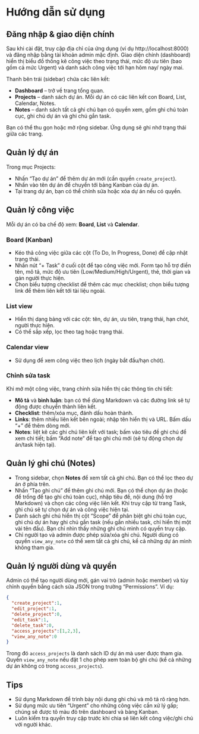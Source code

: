 # Hướng dẫn sử dụng

## Đăng nhập & giao diện chính

Sau khi cài đặt, truy cập địa chỉ của ứng dụng (ví dụ http://localhost:8000) và đăng nhập bằng tài khoản admin mặc định. Giao diện chính (dashboard) hiển thị biểu đồ thống kê công việc theo trạng thái, mức độ ưu tiên (bao gồm cả mức Urgent) và danh sách công việc tới hạn hôm nay/ ngày mai.

Thanh bên trái (sidebar) chứa các liên kết:

* **Dashboard** – trở về trang tổng quan.
* **Projects** – danh sách dự án. Mỗi dự án có các liên kết con Board, List, Calendar, Notes.
* **Notes** – danh sách tất cả ghi chú bạn có quyền xem, gồm ghi chú toàn cục, ghi chú dự án và ghi chú gắn task.

Bạn có thể thu gọn hoặc mở rộng sidebar. Ứng dụng sẽ ghi nhớ trạng thái giữa các trang.

## Quản lý dự án

Trong mục Projects:

* Nhấn “Tạo dự án” để thêm dự án mới (cần quyền `create_project`).
* Nhấn vào tên dự án để chuyển tới bảng Kanban của dự án.
* Tại trang dự án, bạn có thể chỉnh sửa hoặc xóa dự án nếu có quyền.

## Quản lý công việc

Mỗi dự án có ba chế độ xem: **Board**, **List** và **Calendar**.

### Board (Kanban)

* Kéo thả công việc giữa các cột (To Do, In Progress, Done) để cập nhật trạng thái.
* Nhấn nút “+ Task” ở cuối cột để tạo công việc mới. Form tạo hỗ trợ điền tên, mô tả, mức độ ưu tiên (Low/Medium/High/Urgent), thẻ, thời gian và gán người thực hiện.
* Chọn biểu tượng checklist để thêm các mục checklist; chọn biểu tượng link để thêm liên kết tới tài liệu ngoài.

### List view

* Hiển thị dạng bảng với các cột: tên, dự án, ưu tiên, trạng thái, hạn chót, người thực hiện.
* Có thể sắp xếp, lọc theo tag hoặc trạng thái.

### Calendar view

* Sử dụng để xem công việc theo lịch (ngày bắt đầu/hạn chót).

### Chỉnh sửa task

Khi mở một công việc, trang chỉnh sửa hiển thị các thông tin chi tiết:

* **Mô tả** và **bình luận**: bạn có thể dùng Markdown và các đường link sẽ tự động được chuyển thành liên kết.
* **Checklist**: thêm/xóa mục, đánh dấu hoàn thành.
* **Links**: thêm nhiều liên kết bên ngoài; nhập tên hiển thị và URL. Bấm dấu “+” để thêm dòng mới.
* **Notes**: liệt kê các ghi chú liên kết với task; bấm vào tiêu đề ghi chú để xem chi tiết; bấm “Add note” để tạo ghi chú mới (sẽ tự động chọn dự án/task hiện tại).

## Quản lý ghi chú (Notes)

* Trong sidebar, chọn **Notes** để xem tất cả ghi chú. Bạn có thể lọc theo dự án ở phía trên.
* Nhấn “Tạo ghi chú” để thêm ghi chú mới. Bạn có thể chọn dự án (hoặc để trống để tạo ghi chú toàn cục), nhập tiêu đề, nội dung (hỗ trợ Markdown) và chọn các công việc liên kết. Khi truy cập từ trang Task, ghi chú sẽ tự chọn dự án và công việc hiện tại.
* Danh sách ghi chú hiển thị cột “Scope” để phân biệt ghi chú toàn cục, ghi chú dự án hay ghi chú gắn task (nếu gắn nhiều task, chỉ hiển thị một vài tên đầu). Bạn chỉ nhìn thấy những ghi chú mình có quyền truy cập.
* Chỉ người tạo và admin được phép sửa/xóa ghi chú. Người dùng có quyền `view_any_note` có thể xem tất cả ghi chú, kể cả những dự án mình không tham gia.

## Quản lý người dùng và quyền

Admin có thể tạo người dùng mới, gán vai trò (admin hoặc member) và tùy chỉnh quyền bằng cách sửa JSON trong trường “Permissions”. Ví dụ:

```json
{
  "create_project":1,
  "edit_project":1,
  "delete_project":0,
  "edit_task":1,
  "delete_task":0,
  "access_projects":[1,2,3],
  "view_any_note":0
}
```

Trong đó `access_projects` là danh sách ID dự án mà user được tham gia. Quyền `view_any_note` nếu đặt 1 cho phép xem toàn bộ ghi chú (kể cả những dự án không có trong `access_projects`).

## Tips

* Sử dụng Markdown để trình bày nội dung ghi chú và mô tả rõ ràng hơn.
* Sử dụng mức ưu tiên “Urgent” cho những công việc cần xử lý gấp; chúng sẽ được tô màu đỏ trên dashboard và bảng Kanban.
* Luôn kiểm tra quyền truy cập trước khi chia sẻ liên kết công việc/ghi chú với người khác.